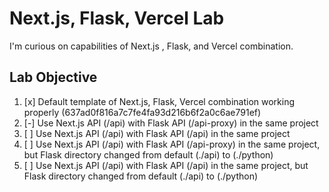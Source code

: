 # Next.js, Flask, Vercel Lab

I'm curious on capabilities of Next.js , Flask, and Vercel combination.

## Lab Objective

1. [x] Default template of Next.js, Flask, Vercel combination working properly (637ad0f816a7c7fe4fa93d216b6f2a0c6ae791ef)
2. [-] Use Next.js API (/api) with Flask API (/api-proxy) in the same project
3. [ ] Use Next.js API (/api) with Flask API (/api) in the same project
4. [ ] Use Next.js API (/api) with Flask API (/api-proxy) in the same project, but Flask directory changed from default (./api) to (./python)
5. [ ] Use Next.js API (/api) with Flask API (/api) in the same project, but Flask directory changed from default (./api) to (./python)
